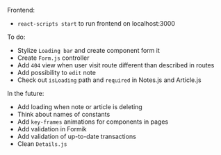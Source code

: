 Frontend:
- `react-scripts start` to run frontend on localhost:3000

To do:
- Stylize `Loading bar` and create component form it
- Create `Form.js` controller
- Add `404` view when user visit route different than described in routes
- Add possibility to `edit` note
- Check out `isLoading` path and `required` in Notes.js and Article.js

In the future:
- Add loading when note or article is deleting
- Think about names of constants
- Add `key-frames` animations for components in pages
- Add validation in Formik
- Add validation of up-to-date transactions
- Clean `Details.js`
